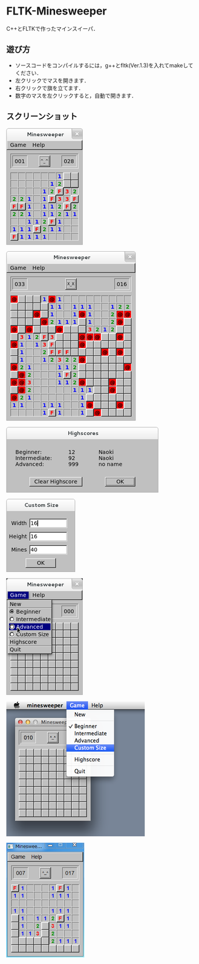 # FLTK-Minesweeper
C++とFLTKで作ったマインスイーパ．

## 遊び方
- ソースコードをコンパイルするには，g++とfltk(Ver.1.3)を入れてmakeしてください．
- 左クリックでマスを開きます．
- 右クリックで旗を立てます．
- 数字のマスを左クリックすると，自動で開きます．

## スクリーンショット
![スクリーンショット1](https://raw.githubusercontent.com/lambdataro/FLTK-Minesweeper/master/screenshots/mine1.png)

![スクリーンショット2](https://raw.githubusercontent.com/lambdataro/FLTK-Minesweeper/master/screenshots/mine2.png)

![スクリーンショット3](https://raw.githubusercontent.com/lambdataro/FLTK-Minesweeper/master/screenshots/mine3.png)

![スクリーンショット4](https://raw.githubusercontent.com/lambdataro/FLTK-Minesweeper/master/screenshots/mine4.png)

![スクリーンショット5](https://raw.githubusercontent.com/lambdataro/FLTK-Minesweeper/master/screenshots/mine5.png)

![スクリーンショット6](https://raw.githubusercontent.com/lambdataro/FLTK-Minesweeper/master/screenshots/mine6.png)

![スクリーンショット7](https://raw.githubusercontent.com/lambdataro/FLTK-Minesweeper/master/screenshots/mine7.png)
